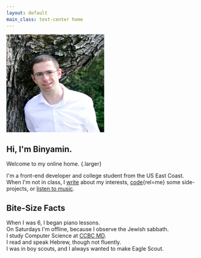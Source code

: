 ```yaml
---
layout: default
main_class: text-center home
---
```


<section class="page-center">
<picture>
    <source srcset="assets/img/profile.webp">
    <img src="assets/img/profile.jpeg" alt="" width="256"/>
</picture>

# Hi, I'm Binyamin.

Welcome to my online home. {.larger}

I'm a front-end developer and college student from the US East Coast. When I'm not in class, I [write](/blog) about my interests, [code](https://github.com/binyamin){rel=me} some side-projects, or [listen to music](https://visualify.io/share/MB4iQ9yTQtgjtYpGC "See my Spotify Stats").

</section>

## Bite-Size Facts

When I was 6, I began piano lessons.\
On Saturdays I'm offline, because I observe the Jewish sabbath.\
I study Computer Science at [CCBC MD](https://ccbcmd.edu).\
I read and speak Hebrew, though not fluently.\
I was in boy scouts, and I always wanted to make Eagle Scout.
